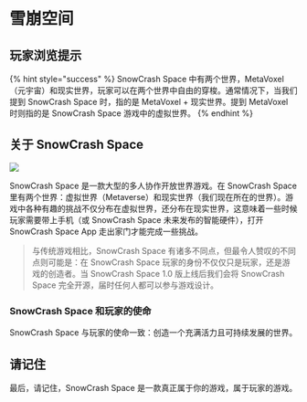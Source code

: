 # 雪崩空间

## 玩家浏览提示

{% hint style="success" %}
SnowCrash Space 中有两个世界，MetaVoxel（元宇宙）和现实世界，玩家可以在两个世界中自由的穿梭。通常情况下，当我们提到 SnowCrash Space 时，指的是 MetaVoxel + 现实世界。提到 MetaVoxel 时则指的是 SnowCrash Space 游戏中的虚拟世界。
{% endhint %}

## 关于 SnowCrash Space

![](https://img.snowcrash.finance/site/docs-snowcrash-finance/MetaVoxel-PAA.018.jpeg)

SnowCrash Space 是一款大型的多人协作开放世界游戏。在 SnowCrash Space 里有两个世界：虚拟世界（Metaverse）和现实世界（我们现在所在的世界）。游戏中各种有趣的挑战不仅分布在虚拟世界，还分布在现实世界，这意味着一些时候玩家需要带上手机（或 SnowCrash Space 未来发布的智能硬件），打开 SnowCrash Space App 走出家门才能完成一些挑战。

> 与传统游戏相比，SnowCrash Space 有诸多不同点，但最令人赞叹的不同点则可能是：在 SnowCrash Space 玩家的身份不仅仅只是玩家，还是游戏的创造者。当 SnowCrash Space 1.0 版上线后我们会将 SnowCrash Space 完全开源，届时任何人都可以参与游戏设计。

### SnowCrash Space 和玩家的使命

SnowCrash Space 与玩家的使命一致：创造一个充满活力且可持续发展的世界。

## 请记住

最后，请记住，SnowCrash Space 是一款真正属于你的游戏，属于玩家的游戏。

